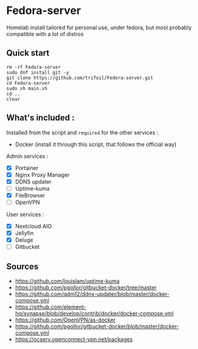 # Fedora-server

Homelab install tailored for personal use, under fedora, but most probably compatible with a lot of distros

## Quick start

```
rm -rf Fedora-server
sudo dnf install git -y
git clone https://github.com/trifoil/Fedora-server.git
cd Fedora-server
sudo sh main.sh
cd ..
clear
```

## What's included :

Installed from the script and ```required``` for the other services : 

* Docker (install it through this script, that follows the official way)

Admin services :

- [x] Portainer
- [x]  Nginx Proxy Manager
- [x]  DDNS updater
- [ ] Uptime-kuma
- [x]  FileBrowser
- [ ] OpenVPN

User services :

- [x]  Nextcloud AIO
- [x]  Jellyfin
- [x]  Deluge
- [ ]  Gitbucket

## Sources

* https://github.com/louislam/uptime-kuma
* https://github.com/pgollor/gitbucket-docker/tree/master
* https://github.com/qdm12/ddns-updater/blob/master/docker-compose.yml
* https://github.com/element-hq/synapse/blob/develop/contrib/docker/docker-compose.yml
* https://github.com/OpenVPN/as-docker
* https://github.com/pgollor/gitbucket-docker/blob/master/docker-compose.yml
* https://ocserv.openconnect-vpn.net/packages

